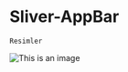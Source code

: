 # Sliver-AppBar
`Resimler`

![This is an image](https://myoctocat.com/assets/images/base-octocat.svg)


